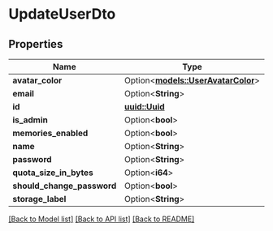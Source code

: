 # UpdateUserDto

## Properties

Name | Type | Description | Notes
------------ | ------------- | ------------- | -------------
**avatar_color** | Option<[**models::UserAvatarColor**](UserAvatarColor.md)> |  | [optional]
**email** | Option<**String**> |  | [optional]
**id** | [**uuid::Uuid**](uuid::Uuid.md) |  | 
**is_admin** | Option<**bool**> |  | [optional]
**memories_enabled** | Option<**bool**> |  | [optional]
**name** | Option<**String**> |  | [optional]
**password** | Option<**String**> |  | [optional]
**quota_size_in_bytes** | Option<**i64**> |  | [optional]
**should_change_password** | Option<**bool**> |  | [optional]
**storage_label** | Option<**String**> |  | [optional]

[[Back to Model list]](../README.md#documentation-for-models) [[Back to API list]](../README.md#documentation-for-api-endpoints) [[Back to README]](../README.md)


